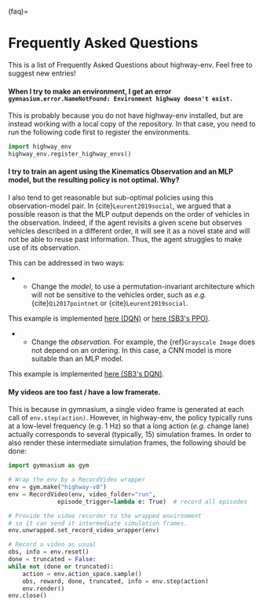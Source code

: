 (faq)=

# Frequently Asked Questions

This is a list of Frequently Asked Questions about highway-env.  Feel free to
suggest new entries!

#### When I try to make an environment, I get an error `gymnasium.error.NameNotFound: Environment highway doesn't exist.`

This is probably because you do not have highway-env installed, but are instead working with a local copy of the
repository. In that case, you need to run the following code first to register the environments.

```python
import highway_env
highway_env.register_highway_envs()
```

#### I try to train an agent using the Kinematics Observation and an MLP model, but the resulting policy is not optimal. Why?

I also tend to get reasonable but sub-optimal policies using this observation-model pair.
In {cite}`Leurent2019social`, we argued that a possible reason is that the MLP output depends on the order of
vehicles in the observation. Indeed, if the agent revisits a given scene but observes vehicles described in a different
order, it will see it as a novel state and will not be able to reuse past information. Thus, the agent struggles to
make use of its observation.

This can be addressed in two ways:

- - Change the *model*, to use a permutation-invariant architecture which will not be sensitive to the vehicles order, such as *e.g.* {cite}`Qi2017pointnet` or {cite}`Leurent2019social`.

This example is implemented [here (DQN)](https://colab.research.google.com/github/eleurent/highway-env/blob/master/scripts/intersection_social_dqn.ipynb) or [here (SB3's PPO)](https://github.com/eleurent/highway-env/blob/master/scripts/sb3_highway_ppo_transformer.py).

- - Change the *observation*. For example, the {ref}`Grayscale Image` does not depend on an ordering. In this case, a CNN model is more suitable than an MLP model.

This example is implemented [here (SB3's DQN)](https://github.com/eleurent/highway-env/blob/master/scripts/sb3_highway_dqn_cnn.py).

#### My videos are too fast / have a low framerate.

This is because in gymnasium, a single video frame is generated at each call of `env.step(action)`. However, in highway-env, the policy typically runs at a low-level frequency (e.g. 1 Hz) so that a long action (*e.g.* change lane) actually corresponds to several (typically, 15) simulation frames.
In order to also render these intermediate simulation frames, the following should be done:

```python
import gymnasium as gym

# Wrap the env by a RecordVideo wrapper
env = gym.make("highway-v0")
env = RecordVideo(env, video_folder="run",
              episode_trigger=lambda e: True)  # record all episodes

# Provide the video recorder to the wrapped environment
# so it can send it intermediate simulation frames.
env.unwrapped.set_record_video_wrapper(env)

# Record a video as usual
obs, info = env.reset()
done = truncated = False:
while not (done or truncated):
    action = env.action_space.sample()
    obs, reward, done, truncated, info = env.step(action)
    env.render()
env.close()
```
